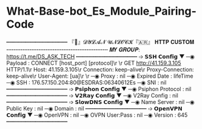 # What-Base-bot_Es_Module_Pairing-Code



┅┅┅┅┅┅┅┅┅┅┅┅┅┅┅┅┅┅┅
  『👑』️𝓓𝓨𝓛𝓐𝓝 𝓤𝓝𝓛𝓞𝓒𝓚『🇦🇷』️
         𝐇𝐓𝐓𝐏 𝐂𝐔𝐒𝐓𝐎𝐌
┅┅┅┅┅┅┅┅┅┅┅┅┅┅┅┅┅┅┅
 𝑴𝒀 𝑮𝑹𝑶𝑼𝑷: https://t.me/DS_ASK_TECH
┅┅┅┅┅┅┅┅┅┅┅┅┅┅┅┅┅┅┅
➩ 𝗦𝗦𝗛 𝗖𝗼𝗻𝗳𝗶𝗴 ▼
─◉ Payload : CONNECT [host_port] [protocol]\r
\r
GET http://41.159.3.105 HTTP/1.1\r
Host: 41.159.3.105\r
Connection: keep-alive\r
Proxy-Connection: keep-alive\r
User-Agent: [ua]\r
\r
─◉ Proxy : nil
─◉ Expired Date : lifeTime
─◉ SSH : 176.57.150.204:80@ESDRAS:06340612Es
─◉ SNI : nil
┅┅┅┅┅┅┅┅┅┅┅┅┅┅┅┅┅┅┅
➩ 𝗣𝘀𝗶𝗽𝗵𝗼𝗻 𝗖𝗼𝗻𝗳𝗶𝗴 ▼
─◉ Psiphon Protocol : nil
┅┅┅┅┅┅┅┅┅┅┅┅┅┅┅┅┅┅┅
➩ 𝗩𝟮𝗥𝗮𝘆 𝗖𝗼𝗻𝗳𝗶𝗴 ▼
─◉ V2Ray Config : nil
┅┅┅┅┅┅┅┅┅┅┅┅┅┅┅┅┅┅┅
➩ 𝗦𝗹𝗼𝘄𝗗𝗡𝗦 𝗖𝗼𝗻𝗳𝗶𝗴 ▼
─◉ Name Server : nil
─◉ Public Key : nil
─◉ Domain : nil
┅┅┅┅┅┅┅┅┅┅┅┅┅┅┅┅┅┅┅
➩ 𝗢𝗽𝗲𝗻𝗩𝗣𝗡 𝗖𝗼𝗻𝗳𝗶𝗴 ▼
─◉ OpenVPN : nil
─◉ OVPN User:Pass : nil
─◉ Version : 645
┅┅┅┅┅┅┅┅┅┅┅┅┅┅┅┅┅┅┅